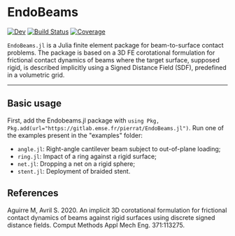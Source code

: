 # EndoBeams

[![Dev](https://img.shields.io/badge/docs-dev-blue.svg)](https://pierrat.pages.emse.fr/EndoBeams.jl/dev)
[![Build Status](https://gitlab.emse.fr/pierrat/EndoBeams.jl/badges/master/pipeline.svg)](https://gitlab.emse.fr/pierrat/EndoBeams.jl/pipelines)
[![Coverage](https://gitlab.emse.fr/pierrat/EndoBeams.jl/badges/master/coverage.svg)](https://gitlab.emse.fr/pierrat/EndoBeams.jl/commits/master)

 `EndoBeams.jl` is a Julia finite element package for beam-to-surface contact problems. The package is based on a 3D FE corotational formulation for frictional contact dynamics of beams where the target surface, supposed rigid, is described implicitly using a Signed Distance Field (SDF), predefined in a volumetric grid.

-----------------------------

## Basic usage
First, add the Endobeams.jl package with `using Pkg, Pkg.add(url="https://gitlab.emse.fr/pierrat/EndoBeams.jl")`.
Run one of the examples present in the "examples" folder:
- `angle.jl`: Right-angle cantilever beam subject to out-of-plane loading;
- `ring.jl`: Impact of a ring against a rigid surface;
- `net.jl`: Dropping a net on a rigid sphere;
- `stent.jl`: Deployment of braided stent.

## References
Aguirre M, Avril S. 2020. An implicit 3D corotational formulation for frictional contact dynamics of beams against rigid surfaces using discrete signed distance fields. Comput Methods Appl Mech Eng. 371:113275.
